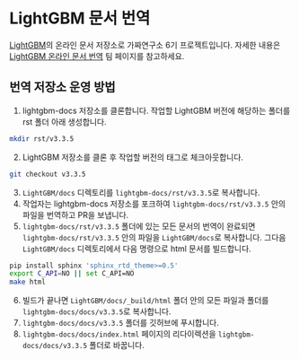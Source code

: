 # LightGBM 문서 번역

[LightGBM](https://github.com/microsoft/LightGBM)의 온라인 문서 저장소로 가짜연구소 6기 프로젝트입니다. 자세한 내용은 [LightGBM 온라인 문서 번역](https://chanrankim.notion.site/LightGBM-e981a2c31eaa460ab0b642aa840778a3) 팀 페이지를 참고하세요.

## 번역 저장소 운영 방법

1. lightgbm-docs 저장소를 클론합니다. 작업할 LightGBM 버전에 해당하는 폴더를 rst 폴더 아래 생성합니다.
```sh
mkdir rst/v3.3.5
```
2. LightGBM 저장소를 클론 후 작업할 버전의 태그로 체크아웃합니다.
```sh
git checkout v3.3.5
```
3. `LightGBM/docs` 디렉토리를 `lightgbm-docs/rst/v3.3.5`로 복사합니다.
4. 작업자는 lightgbm-docs 저장소를 포크하여 `lightgbm-docs/rst/v3.3.5` 안의 파일을 번역하고 PR을 보냅니다.
5. `lightgbm-docs/rst/v3.3.5` 폴더에 있는 모든 문서의 번역이 완료되면 `lightgbm-docs/rst/v3.3.5` 안의 파일을 `LightGBM/docs`로 복사합니다. 그다음 `LightGBM/docs` 디렉토리에서 다음 명령으로 html 문서를 빌드합니다.
```sh
pip install sphinx 'sphinx_rtd_theme>=0.5'
export C_API=NO || set C_API=NO
make html
```
6. 빌드가 끝나면 `LightGBM/docs/_build/html` 폴더 안의 모든 파일과 폴더를 `lightgbm-docs/docs/v3.3.5`로 복사합니다.
7. `lightgbm-docs/docs/v3.3.5` 폴더를 깃허브에 푸시합니다.
8. `lightgbm-docs/docs/index.html` 페이지의 리다이렉션을 `lightgbm-docs/docs/v3.3.5` 폴더로 바꿉니다.
